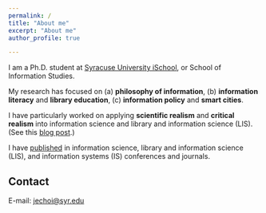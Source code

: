 ```yaml
---
permalink: /
title: "About me"
excerpt: "About me"
author_profile: true

---
```


I am a Ph.D. student at [Syracuse University iSchool](https://ischool.syr.edu/jeongbae-choi/), or School of Information Studies.

My research has focused on (a) **philosophy of information**, (b) **information literacy** and **library education**, (c) **information policy** and **smart cities**. 

I have particularly worked on applying **scientific realism** and **critical realism** into information science and library and information science (LIS). (See this [blog post](https://jeongbaechoi.github.io/posts/2022/09/info-real/).) 

I have [published](https://jeongbaechoi.github.io/publications/) in information science, library and information science (LIS), and information systems (IS) conferences and journals.


Contact
------
E-mail: [jechoi@syr.edu](mailto:jechoi@syr.edu)
